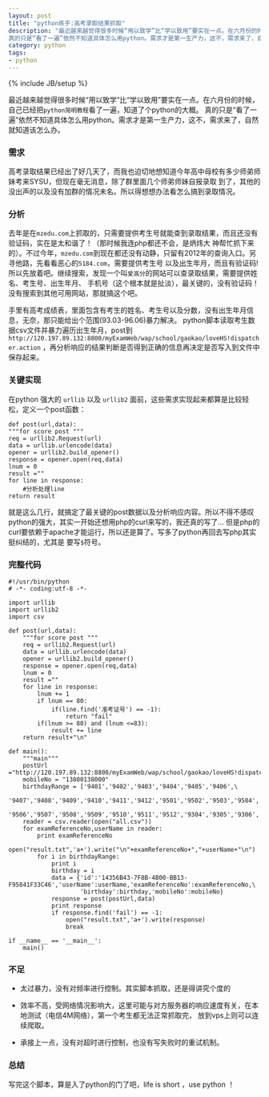 ```yaml
---
layout: post
title: "python练手:高考录取结果抓取"
description: "最近越来越觉得很多时候“用以致学”比“学以致用”要实在一点。在六月份的时候，自己已经把`python简明教程`看了一遍，知道了个python的大概。
真的只是“看了一遍”依然不知道具体怎么用python。需求才是第一生产力，这不，需求来了，自然就知道该怎么办。 "
category: python
tags: 
- python 
---
```

{% include JB/setup %}

最近越来越觉得很多时候“用以致学”比“学以致用”要实在一点。在六月份的时候，自己已经把`python简明教程`看了一遍，知道了个python的大概。
真的只是“看了一遍”依然不知道具体怎么用python。需求才是第一生产力，这不，需求来了，自然就知道该怎么办。

### 需求
高考录取结果已经出了好几天了，而我也迫切地想知道今年高中母校有多少师弟师妹考来SYSU，但现在毫无消息，除了群里面几个师弟师妹自报录取
到了，其他的没出声的以及没有加群的情况未名。所以得想想办法看怎么搞到录取情况。

### 分析
去年是在`mzedu.com`上抓取的，只需要提供考生号就能查到录取结果，而且还没有验证码，实在是太和谐了！（那时候我连php都还不会，是炳炜大
神帮忙抓下来的）。不过今年，`mzedu.com`到现在都还没有动静，只留有2012年的查询入口。另寻他路，先看看恶心的`5184.com`，需要提供考生号
以及出生年月，而且有验证码! 所以先放着吧。继续搜索，发现一个叫`爱高分`的网站可以查录取结果，需要提供姓名、考生号、出生年月、
手机号（这个根本就是扯淡），最关键的，没有验证码！没有搜索到其他可用网站，那就搞这个吧。

手里有高考成绩表，里面包含有考生的姓名、考生号以及分数，没有出生年月信息，无奈，那只能给出个范围(93.03-96.06)暴力解决。
python脚本读取考生数据csv文件并暴力遍历出生年月，post到`http://120.197.89.132:8800/myExamWeb/wap/school/gaokao/loveHS!dispatcher.action`
，再分析响应的结果判断是否得到正确的信息再决定是否写入到文件中保存起来。

### 关键实现
在python 强大的 `urllib` 以及 `urllib2` 面前，这些需求实现起来都算是比较轻松，定义一个post函数：

    def post(url,data):
    """for score post """
    req = urllib2.Request(url)
    data = urllib.urlencode(data)
    opener = urllib2.build_opener()
    response = opener.open(req,data)
    lnum = 0
    result =""
    for line in response:
        #分析处理line
    return result

就是这么几行，就搞定了最关键的post数据以及分析响应内容。所以不得不感叹python的强大，其实一开始还想用php的curl来写的，我还真的写了...
但是php的curl要依赖于apache才能运行，所以还是算了。写多了python再回去写php其实挺纠结的，尤其是
要写`$`符号。

### 完整代码
    #!/usr/bin/python
    # -*- coding:utf-8 -*-

    import urllib
    import urllib2
    import csv

    def post(url,data):
        """for score post """
        req = urllib2.Request(url)
        data = urllib.urlencode(data)
        opener = urllib2.build_opener()
        response = opener.open(req,data)
        lnum = 0
        result =""
        for line in response:
            lnum += 1
            if lnum == 80:
                if(line.find('准考证号') == -1):
                    return "fail"
            if(lnum >= 80) and (lnum <=83):
                result += line
        return result+"\n"

    def main():
        """main"""
        postUrl ="http://120.197.89.132:8800/myExamWeb/wap/school/gaokao/loveHS!dispatcher.action"
        mobileNo = "13800138000"
        birthdayRange = ['9401','9402','9403','9404','9405','9406',\
                '9407','9408','9409','9410','9411','9412','9501','9502','9503','9504','9505',\
                '9506','9507','9508','9509','9510','9511','9512','9304','9305','9306','9307','9308','9309','9310','9311','9312','9601','9602','9603','9604','9605','9606','9303','9302','9301'] 
        reader = csv.reader(open("all.csv"))
        for examReferenceNo,userName in reader:
            print examReferenceNo
            open("result.txt",'a+').write("\n"+examReferenceNo+","+userName+"\n")
            for i in birthdayRange:
                print i
                birthday = i
                data = {'id':'14356B43-7F8B-4B00-BB13-F95841F33C46','userName':userName,'examReferenceNo':examReferenceNo,\
                        'birthday':birthday,'mobileNo':mobileNo}
                response = post(postUrl,data)
                print response
                if response.find('fail') == -1:
                    open("result.txt",'a+').write(response)
                    break

    if __name__ == '__main__':
        main()
        
### 不足

 * 太过暴力，没有对频率进行控制。其实脚本抓取，还是得讲究个度的

 * 效率不高，受网络情况影响大，这里可能与对方服务器的响应速度有关，在本地测试（电信4M网络），第一个考生都无法正常抓取完， 放到vps上则可以连续爬取。

 * 承接上一点，没有对超时进行控制，也没有写失败时的重试机制。

### 总结
写完这个脚本，算是入了python的门了吧，life is short ，use python ！
